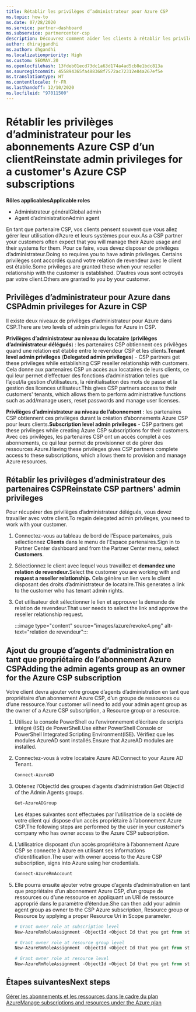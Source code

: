 ```yaml
---
title: Rétablir les privilèges d’administrateur pour Azure CSP
ms.topic: how-to
ms.date: 07/28/2020
ms.service: partner-dashboard
ms.subservice: partnercenter-csp
description: Découvrez comment aider les clients à rétablir les privilèges d’administrateur d’un partenaire afin que ce dernier puisse aider à gérer les abonnements Azure CSP d’un client.
author: dhirajgandhi
ms.author: dhgandhi
ms.localizationpriority: High
ms.custom: SEOMAY.20
ms.openlocfilehash: 13fdeb01ecd73dc1a63d174a4ad5cb8e1bdc813a
ms.sourcegitcommit: 455894365fa488368f7572ac72312e84a267ef5e
ms.translationtype: HT
ms.contentlocale: fr-FR
ms.lasthandoff: 12/10/2020
ms.locfileid: "97011500"
---
```

# <a name="reinstate-admin-privileges-for-a-customers-azure-csp-subscriptions"></a><span data-ttu-id="2e996-103">Rétablir les privilèges d’administrateur pour les abonnements Azure CSP d’un client</span><span class="sxs-lookup"><span data-stu-id="2e996-103">Reinstate admin privileges for a customer's Azure CSP subscriptions</span></span>  

<span data-ttu-id="2e996-104">**Rôles applicables**</span><span class="sxs-lookup"><span data-stu-id="2e996-104">**Applicable roles**</span></span>

- <span data-ttu-id="2e996-105">Administrateur général</span><span class="sxs-lookup"><span data-stu-id="2e996-105">Global admin</span></span>
- <span data-ttu-id="2e996-106">Agent d’administration</span><span class="sxs-lookup"><span data-stu-id="2e996-106">Admin agent</span></span>

<span data-ttu-id="2e996-107">En tant que partenaire CSP, vos clients pensent souvent que vous allez gérer leur utilisation d’Azure et leurs systèmes pour eux.</span><span class="sxs-lookup"><span data-stu-id="2e996-107">As a CSP partner your customers often expect that you will manage their Azure usage and their systems for them.</span></span> <span data-ttu-id="2e996-108">Pour ce faire, vous devez disposer de privilèges d’administrateur.</span><span class="sxs-lookup"><span data-stu-id="2e996-108">Doing so requires you to have admin privileges.</span></span> <span data-ttu-id="2e996-109">Certains privilèges sont accordés quand votre relation de revendeur avec le client est établie.</span><span class="sxs-lookup"><span data-stu-id="2e996-109">Some privileges are granted these when your reseller relationship with the customer is established.</span></span> <span data-ttu-id="2e996-110">D’autres vous sont octroyés par votre client.</span><span class="sxs-lookup"><span data-stu-id="2e996-110">Others are granted to you by your customer.</span></span>

## <a name="admin-privileges-for-azure-in-csp"></a><span data-ttu-id="2e996-111">Privilèges d’administrateur pour Azure dans CSP</span><span class="sxs-lookup"><span data-stu-id="2e996-111">Admin privileges for Azure in CSP</span></span>

<span data-ttu-id="2e996-112">Il existe deux niveaux de privilèges d’administrateur pour Azure dans CSP.</span><span class="sxs-lookup"><span data-stu-id="2e996-112">There are two levels of admin privileges for Azure in CSP.</span></span>

<span data-ttu-id="2e996-113">**Privilèges d’administrateur au niveau du locataire** (**privilèges d’administrateur délégués**) : les partenaires CSP obtiennent ces privilèges quand une relation est établie entre le revendeur CSP et les clients.</span><span class="sxs-lookup"><span data-stu-id="2e996-113">**Tenant level admin privileges** (**Delegated admin privileges**) -  CSP partners get these privileges while establishing CSP reseller relationship with customers.</span></span> <span data-ttu-id="2e996-114">Cela donne aux partenaires CSP un accès aux locataires de leurs clients, ce qui leur permet d’effectuer des fonctions d’administration telles que l’ajout/la gestion d’utilisateurs, la réinitialisation des mots de passe et la gestion des licences utilisateur.</span><span class="sxs-lookup"><span data-stu-id="2e996-114">This gives CSP partners access to their customers' tenants, which allows them to perform administrative functions such as add/manage users, reset passwords and manage user licenses.</span></span>

<span data-ttu-id="2e996-115">**Privilèges d’administrateur au niveau de l’abonnement** : les partenaires CSP obtiennent ces privilèges durant la création d’abonnements Azure CSP pour leurs clients.</span><span class="sxs-lookup"><span data-stu-id="2e996-115">**Subscription level admin privileges** - CSP partners get these privileges while creating Azure CSP subscriptions for their customers.</span></span> <span data-ttu-id="2e996-116">Avec ces privilèges, les partenaires CSP ont un accès complet à ces abonnements, ce qui leur permet de provisionner et de gérer des ressources Azure.</span><span class="sxs-lookup"><span data-stu-id="2e996-116">Having these privileges gives CSP partners complete access to these subscriptions, which allows them to provision and manage Azure resources.</span></span>

## <a name="reinstate-csp-partners-admin-privileges"></a><span data-ttu-id="2e996-117">Rétablir les privilèges d’administrateur des partenaires CSP</span><span class="sxs-lookup"><span data-stu-id="2e996-117">Reinstate CSP partners' admin privileges</span></span>

<span data-ttu-id="2e996-118">Pour récupérer des privilèges d’administrateur délégués, vous devez travailler avec votre client.</span><span class="sxs-lookup"><span data-stu-id="2e996-118">To regain delegated admin privileges, you need to work with your customer.</span></span>

1. <span data-ttu-id="2e996-119">Connectez-vous au tableau de bord de l’Espace partenaires, puis sélectionnez **Clients** dans le menu de l’Espace partenaires.</span><span class="sxs-lookup"><span data-stu-id="2e996-119">Sign in to Partner Center dashboard and from the Partner Center menu, select **Customers**.</span></span>

2. <span data-ttu-id="2e996-120">Sélectionnez le client avec lequel vous travaillez et **demandez une relation de revendeur.**</span><span class="sxs-lookup"><span data-stu-id="2e996-120">Select the customer you are working with and **request a reseller relationship.**</span></span> <span data-ttu-id="2e996-121">Cela génère un lien vers le client disposant des droits d’administrateur de locataire.</span><span class="sxs-lookup"><span data-stu-id="2e996-121">This generates a link to the customer who has tenant admin rights.</span></span>

3. <span data-ttu-id="2e996-122">Cet utilisateur doit sélectionner le lien et approuver la demande de relation de revendeur.</span><span class="sxs-lookup"><span data-stu-id="2e996-122">That user needs to select the link and approve the reseller relationship request.</span></span>

   :::image type="content" source="images/azure/revoke4.png" alt-text="relation de revendeur":::

## <a name="adding-the-admin-agents-group-as-an-owner-for-the-azure-csp-subscription"></a><span data-ttu-id="2e996-124">Ajout du groupe d’agents d’administration en tant que propriétaire de l’abonnement Azure CSP</span><span class="sxs-lookup"><span data-stu-id="2e996-124">Adding the admin agents group as an owner for the Azure CSP subscription</span></span>

<span data-ttu-id="2e996-125">Votre client devra ajouter votre groupe d’agents d’administration en tant que propriétaire d’un abonnement Azure CSP, d’un groupe de ressources ou d’une ressource.</span><span class="sxs-lookup"><span data-stu-id="2e996-125">Your customer will need to add your admin agent group as the owner of a Azure CSP subscription, a Resource group or a resource.</span></span> 

1. <span data-ttu-id="2e996-126">Utilisez la console PowerShell ou l’environnement d’écriture de scripts intégré (ISE) de PowerShell.</span><span class="sxs-lookup"><span data-stu-id="2e996-126">Use either PowerShell Console or PowerShell Integrated Scripting Environment(ISE).</span></span> <span data-ttu-id="2e996-127">Vérifiez que les modules AzureAD sont installés.</span><span class="sxs-lookup"><span data-stu-id="2e996-127">Ensure that AzureAD modules are installed.</span></span>

2. <span data-ttu-id="2e996-128">Connectez-vous à votre locataire Azure AD.</span><span class="sxs-lookup"><span data-stu-id="2e996-128">Connect to your Azure AD Tenant.</span></span>

   ```powershell
   Connect-AzureAD
   ```

3. <span data-ttu-id="2e996-129">Obtenez l’ObjectId des groupes d’agents d’administration.</span><span class="sxs-lookup"><span data-stu-id="2e996-129">Get ObjectId of the Admin Agents groups.</span></span>

   ```powershell
   Get-AzureADGroup
   ```
   <span data-ttu-id="2e996-130">Les étapes suivantes sont effectuées par l’utilisatrice de la société de votre client qui dispose d’un accès propriétaire à l’abonnement Azure CSP.</span><span class="sxs-lookup"><span data-stu-id="2e996-130">The following steps are performed by the user in your customer's company who has owner access to the Azure CSP subscription.</span></span>

4. <span data-ttu-id="2e996-131">L’utilisatrice disposant d’un accès propriétaire à l’abonnement Azure CSP se connecte à Azure en utilisant ses informations d’identification.</span><span class="sxs-lookup"><span data-stu-id="2e996-131">The user with owner access to the Azure CSP subscription, signs into Azure using her credentials.</span></span>

   ```powershell
   Connect-AzureRmAccount
   ```

5. <span data-ttu-id="2e996-132">Elle pourra ensuite ajouter votre groupe d’agents d’administration en tant que propriétaire d’un abonnement Azure CSP, d’un groupe de ressources ou d’une ressource en appliquant un URI de ressource approprié dans le paramètre d’étendue.</span><span class="sxs-lookup"><span data-stu-id="2e996-132">She can then add your admin agent group as owner to the CSP Azure subscription, Resource group or Resource by applying a proper Resource Uri in Scope parameter.</span></span> 

    ```powershell
    # Grant owner role at subscription level
    New-AzureRmRoleAssignment -ObjectId <Object Id that you got from step 3> -RoleDefinitionName Owner -Scope "/subscriptions/<SubscriptionId of CSP subscription>"

    # Grant owner role at resource group level
    New-AzureRmRoleAssignment -ObjectId <Object Id that you got from step 3> -RoleDefinitionName Owner -Scope "/subscriptions/<SubscriptionId of CSP subscription>/resourceGroups/<Resource group name>"

    # Grant owner role at resource level
    New-AzureRmRoleAssignment -ObjectId <Object Id that you got from step 3> -RoleDefinitionName Owner -Scope "<Resource Uri>"
    ```

## <a name="next-steps"></a><span data-ttu-id="2e996-133">Étapes suivantes</span><span class="sxs-lookup"><span data-stu-id="2e996-133">Next steps</span></span>

[<span data-ttu-id="2e996-134">Gérer les abonnements et les ressources dans le cadre du plan Azure</span><span class="sxs-lookup"><span data-stu-id="2e996-134">Manage subscriptions and resources under the Azure plan</span></span>](azure-plan-manage.md)
